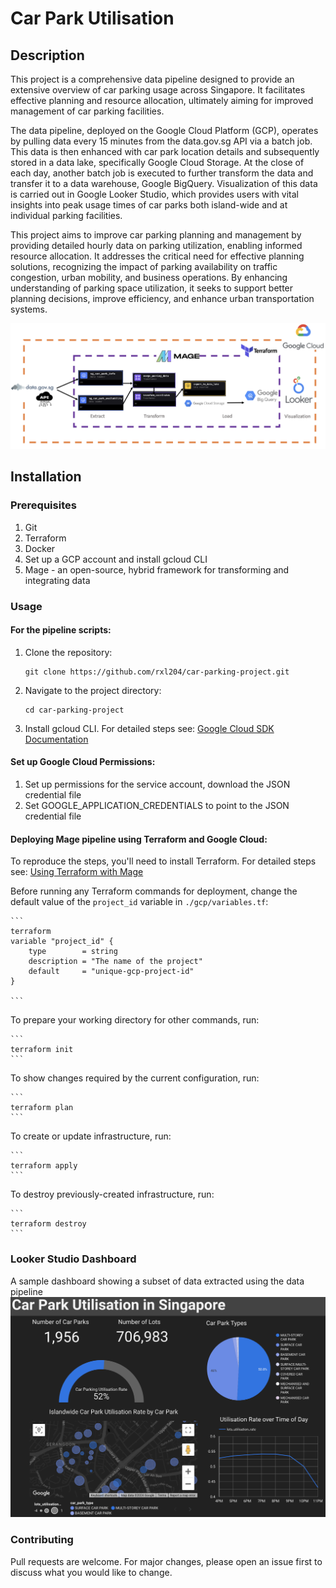 # Car Park Utilisation 

## Description

This project is a comprehensive data pipeline designed to provide an extensive overview of car parking usage across Singapore. It facilitates effective planning and resource allocation, ultimately aiming for improved management of car parking facilities.

The data pipeline, deployed on the Google Cloud Platform (GCP), operates by pulling data every 15 minutes from the data.gov.sg API via a batch job. This data is then enhanced with car park location details and subsequently stored in a data lake, specifically Google Cloud Storage. At the close of each day, another batch job is executed to further transform the data and transfer it to a data warehouse, Google BigQuery. Visualization of this data is carried out in Google Looker Studio, which provides users with vital insights into peak usage times of car parks both island-wide and at individual parking facilities.

This project aims to improve car parking planning and management by providing detailed hourly data on parking utilization, enabling informed resource allocation. It addresses the critical need for effective planning solutions, recognizing the impact of parking availability on traffic congestion, urban mobility, and business operations. By enhancing understanding of parking space utilization, it seeks to support better planning decisions, improve efficiency, and enhance urban transportation systems.

![Project Architecture](https://github.com/rxl204/car-parking-project/blob/main/car-parking-proj-architecture-diagram.png)

## Installation

### Prerequisites

1. Git
2. Terraform
3. Docker
4. Set up a GCP account and install gcloud CLI
5. Mage - an open-source, hybrid framework for transforming and integrating data

### Usage

#### For the pipeline scripts:

1. Clone the repository:
    ```
    git clone https://github.com/rxl204/car-parking-project.git
    ```
2. Navigate to the project directory:
    ```
    cd car-parking-project
    ```
3. Install gcloud CLI. For detailed steps see: [Google Cloud SDK Documentation](https://cloud.google.com/sdk/docs/install)

#### Set up Google Cloud Permissions:

1. Set up permissions for the service account, download the JSON credential file
2. Set GOOGLE_APPLICATION_CREDENTIALS to point to the JSON credential file

#### Deploying Mage pipeline using Terraform and Google Cloud:

To reproduce the steps, you'll need to install Terraform. For detailed steps see: [Using Terraform with Mage](https://docs.mage.ai/production/deploying-to-cloud/using-terraform)

Before running any Terraform commands for deployment, change the default value of the `project_id` variable in `./gcp/variables.tf`:

    ```
    terraform
    variable "project_id" {
        type        = string
        description = "The name of the project"
        default     = "unique-gcp-project-id"
    }
    
    ```

To prepare your working directory for other commands, run:

    ```
    terraform init
    ```

To show changes required by the current configuration, run:

    ```
    terraform plan
    ```

To create or update infrastructure, run:

    ```
    terraform apply
    ```

To destroy previously-created infrastructure, run:

    ```
    terraform destroy
    ```
    
### Looker Studio Dashboard
A sample dashboard showing a subset of data extracted using the data pipeline
![Car Parking Dashboard](https://github.com/rxl204/car-parking-project/blob/main/looker_studio.png)

### Contributing

Pull requests are welcome. For major changes, please open an issue first to discuss what you would like to change.
